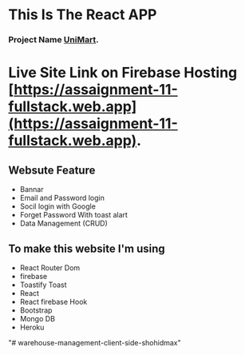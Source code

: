 # This Is The React APP
### Project Name [UniMart](https://assaignment-11-fullstack.web.app).
# Live Site Link on Firebase Hosting [https://assaignment-11-fullstack.web.app](https://assaignment-11-fullstack.web.app).
## Websute Feature
<ul>
    <li>Bannar</li>
    <li> Email and Password login</li>
    <li>Socil login with Google</li>
    <li> Forget Password With toast alart</li>
    <li> Data Management (CRUD)</li>
</ul>

## To make this website I'm using 

<ul>
    <li>React Router Dom</li>
    <li>firebase</li>
    <li>Toastify Toast</li>
    <li>React</li>
    <li>React firebase Hook</li>
    <li>Bootstrap</li>
    <li>Mongo DB</li>
    <li>Heroku</li>
</ul>
"# warehouse-management-client-side-shohidmax" 
